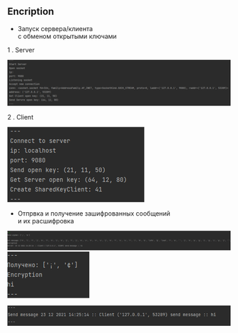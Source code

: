 Encription
---

- Запуск сервера/клиента\
с обменом открытыми ключами



1 . Server


![](img/img.png)


  2 . Client


![](img/img_1.png)

- Отпрвка и получение зашифрованных сообщений \
и их расшифровка


![](img/img_2.png)
![](img/img_3.png)


![](img/img_4.png)
